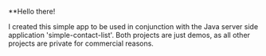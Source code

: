 **Hello there!

I created this simple app to be used in conjunction with the Java server side application 'simple-contact-list'.
Both projects are just demos, as all other projects are private for commercial reasons.
